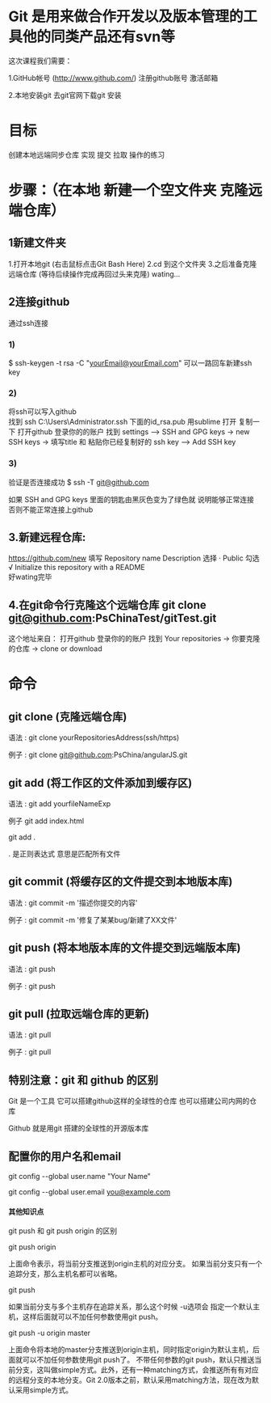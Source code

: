 # Git 是用来做合作开发以及版本管理的工具他的同类产品还有svn等


这次课程我们需要：

1.GitHub帐号  (http://www.github.com/)
  注册github账号
  激活邮箱

2.本地安装git
   去git官网下载git 
   安装


# 目标

创建本地远端同步仓库 实现 提交 拉取 操作的练习


# 步骤：（在本地 新建一个空文件夹 克隆远端仓库）


## 1新建文件夹 

1.打开本地git (右击鼠标点击Git Bash Here)
2.cd 到这个文件夹
3.之后准备克隆远端仓库 (等待后续操作完成再回过头来克隆) wating...


## 2连接github

通过ssh连接 


### 1)

$ ssh-keygen -t rsa -C "yourEmail@yourEmail.com" 可以一路回车新建ssh key


### 2)

将ssh可以写入github  
找到 ssh 
C:\Users\Administrator\.ssh  下面的id_rsa.pub  用sublime 打开 复制一下
打开github 登录你的的账户 找到 settings –> SSH and GPG keys -> new SSH keys -> 填写title 和 粘贴你已经复制好的 ssh key –> Add SSH key


### 3)

验证是否连接成功
$ ssh -T git@github.com

如果 SSH and GPG keys 里面的钥匙由黑灰色变为了绿色就 说明能够正常连接 否则不能正常连接上github


## 3.新建远程仓库: 

https://github.com/new
填写 
Repository name
Description
选择
· Public
勾选
√ Initialize this repository with a README  
好wating完毕


## 4.在git命令行克隆这个远端仓库 git clone  git@github.com:PsChinaTest/gitTest.git

这个地址来自： 
打开github 登录你的的账户 找到 Your repositories -> 你要克隆的仓库 -> clone or download


# 命令


## git clone (克隆远端仓库)

语法 :
git clone yourRepositoriesAddress(ssh/https) 

例子 :
git clone git@github.com:PsChina/angularJS.git


## git add (将工作区的文件添加到缓存区)

语法 :
git add yourfileNameExp

例子
git add index.html

git add .            

. 是正则表达式 意思是匹配所有文件


## git commit (将缓存区的文件提交到本地版本库)

语法 :
git commit -m '描述你提交的内容'

例子 :
git commit -m '修复了某某bug/新建了XX文件'


## git push (将本地版本库的文件提交到远端版本库)

语法 :
git push

例子 :
git push


## git pull (拉取远端仓库的更新)

语法 :
git pull

例子 :
git pull


## 特别注意：git 和 github 的区别

Git 是一个工具  它可以搭建github这样的全球性的仓库 也可以搭建公司内网的仓库

Github 就是用git 搭建的全球性的开源版本库


## 配置你的用户名和email

git config --global user.name "Your Name"

git config --global user.email you@example.com


#### 其他知识点

git push 和 git push origin 的区别


 git push origin

 上面命令表示，将当前分支推送到origin主机的对应分支。
 如果当前分支只有一个追踪分支，那么主机名都可以省略。


 git push

 如果当前分支与多个主机存在追踪关系，那么这个时候 -u选项会 指定一个默认主机，这样后面就可以不加任何参数使用git push。


 git push -u origin master

 上面命令将本地的master分支推送到origin主机，同时指定origin为默认主机，后面就可以不加任何参数使用git push了。
 不带任何参数的git push，默认只推送当前分支，这叫做simple方式。此外，还有一种matching方式，会推送所有有对应的远程分支的本地分支。Git 2.0版本之前，默认采用matching方法，现在改为默认采用simple方式。